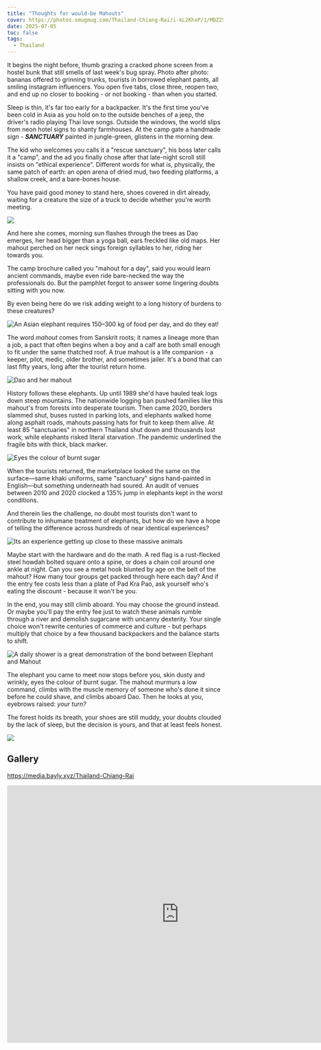 ```yaml
---
title: "Thoughts for would-be Mahouts"
cover: https://photos.smugmug.com/Thailand-Chiang-Rai/i-kL2KhxP/1/MDZ2SjFTQjVKCCCWBLmhpK3qPmL846KkRJxDFMrXM/X4/DSC03854-X4.jpg
date: 2025-07-05
toc: false
tags:
  - Thailand
---
```


It begins the night before, thumb grazing a cracked phone screen from a hostel bunk that still smells of last week's bug spray. Photo after photo: bananas offered to grinning trunks, tourists in borrowed elephant pants, all smiling instagram influencers. You open five tabs, close three, reopen two, and end up no closer to booking - or not booking - than when you started.

Sleep is thin, it's far too early for a backpacker. It's the first time you've been cold in Asia as you hold on to the outside benches of a jeep, the driver's radio playing Thai love songs. Outside the windows, the world slips from neon hotel signs to shanty farmhouses. At the camp gate a handmade sign - **_SANCTUARY_** painted in jungle-green, glistens in the morning dew.

The kid who welcomes you calls it a "rescue sanctuary", his boss later calls it a "camp", and the ad you finally chose after that late-night scroll still insists on "ethical experience". Different words for what is, physically, the same patch of earth: an open arena of dried mud, two feeding platforms, a shallow creek, and a bare-bones house.

You have paid good money to stand here, shoes covered in dirt already, waiting for a creature the size of a truck to decide whether you're worth meeting.

![](https://photos.smugmug.com/Thailand-Chiang-Rai/i-cLnchNp/1/LBcnwnxjmFntJtKw45DmgxQqDjCXFpsG99pMWNKW5/X4/DSC03776-X4.jpg)

And here she comes, morning sun flashes through the trees as Dao emerges, her head bigger than a yoga ball, ears freckled like old maps. Her mahout perched on her neck sings foreign syllables to her, riding her towards you.

The camp brochure called you "mahout for a day", said you would learn ancient commands, maybe even ride bare-necked the way the professionals do. But the pamphlet forgot to answer some lingering doubts sitting with you now.

By even being here do we risk adding weight to a long history of burdens to these creatures?

![An Asian elephant requires 150–300 kg of food per day, and do they eat!](https://photos.smugmug.com/Thailand-Chiang-Rai/i-Gzqmff3/1/MqhN4bKHGpVjMfhNdp4D2ZLRrdsdV3mKx4SfhgBds/X4/DSC03845-X4.jpg)

The word _mahout_ comes from Sanskrit roots; it names a lineage more than a job, a pact that often begins when a boy and a calf are both small enough to fit under the same thatched roof. A true mahout is a life companion - a keeper, pilot, medic, older brother, and sometimes jailer. It's a bond that can last fifty years, long after the tourist return home.

![Dao and her mahout](https://photos.smugmug.com/Thailand-Chiang-Rai/i-7ZL9rgd/1/LTJhBwVJjg99p3C3DXpns9ppfbsLDsV7MnTgfCXPG/X4/DSC03787-X4.jpg)

History follows these elephants. Up until 1989 she'd have hauled teak logs down steep mountains. The nationwide logging ban pushed families like this mahout's from forests into desperate tourism. Then came 2020, borders slammed shut, buses rusted in parking lots, and elephants walked home along asphalt roads, mahouts passing hats for fruit to keep them alive. At least 85 "sanctuaries" in northern Thailand shut down and thousands lost work, while elephants risked literal starvation .The pandemic underlined the fragile bits with thick, black marker.

![Eyes the colour of burnt sugar](https://photos.smugmug.com/Thailand-Chiang-Rai/i-2kTN6KQ/1/LxjPvB9G7W97ZSRP2gnCFSHgG7WNQrdcPMcJZVNQQ/X4/DSC03811-X4.jpg)

When the tourists returned, the marketplace looked the same on the surface—same khaki uniforms, same "sanctuary" signs hand-painted in English—but something underneath had soured. An audit of venues between 2010 and 2020 clocked a 135% jump in elephants kept in the worst conditions.

And therein lies the challenge, no doubt most tourists don't want to contribute to inhumane treatment of elephants, but how do we have a hope of telling the difference across hundreds of near identical experiences?

![Its an experience getting up close to these massive animals](https://photos.smugmug.com/Thailand-Chiang-Rai/i-jwXf8tr/1/NQnLLDRmnGKXSdQ6bVTkTwSbBKQ2cbTVP7m923R4B/X4/DSC03838-X4.jpg)

Maybe start with the hardware and do the math. A red flag is a rust-flecked steel howdah bolted square onto a spine, or does a chain coil around one ankle at night. Can you see a metal hook blunted by age on the belt of the mahout? How many tour groups get packed through here each day? And if the entry fee costs less than a plate of Pad Kra Pao, ask yourself who's eating the discount - because it won't be you.

In the end, you may still climb aboard. You may choose the ground instead. Or maybe you'll pay the entry fee just to watch these animals rumble through a river and demolish sugarcane with uncanny dexterity. Your single choice won't rewrite centuries of commerce and culture - but perhaps multiply that choice by a few thousand backpackers and the balance starts to shift.

![A daily shower is a great demonstration of the bond between Elephant and Mahout](https://photos.smugmug.com/Thailand-Chiang-Rai/i-Zz6V9gf/1/LNf2Rzb6bSLwC7pGp6b3NjV4pGHNcz8tQrqQgPtS4/X3/DSC03936-X3.jpg)

The elephant you came to meet now stops before you, skin dusty and wrinkly, eyes the colour of burnt sugar. The mahout murmurs a low command, climbs with the muscle memory of someone who's done it since before he could shave, and climbs aboard Dao. Then he looks at you, eyebrows raised: _your turn?_

The forest holds its breath, your shoes are still muddy, your doubts clouded by the lack of sleep, but the decision is yours, and that at least feels honest.

![](https://photos.smugmug.com/Thailand-Chiang-Rai/i-SPqhfjr/1/Mbg6GTkVfm46kDVFR7GhKxVbCjvnFj5HxKsjPBwdN/X4/DSC03866-X4.jpg)

## Gallery

https://media.bayly.xyz/Thailand-Chiang-Rai

<iframe src="https://media.bayly.xyz/frame/slideshow?key=9jsnPX&speed=3&transition=fade&autoStart=1&captions=0&navigation=0&playButton=0&randomize=0&transitionSpeed=2" width="800" height="600" frameborder="no" scrolling="no"></iframe>
